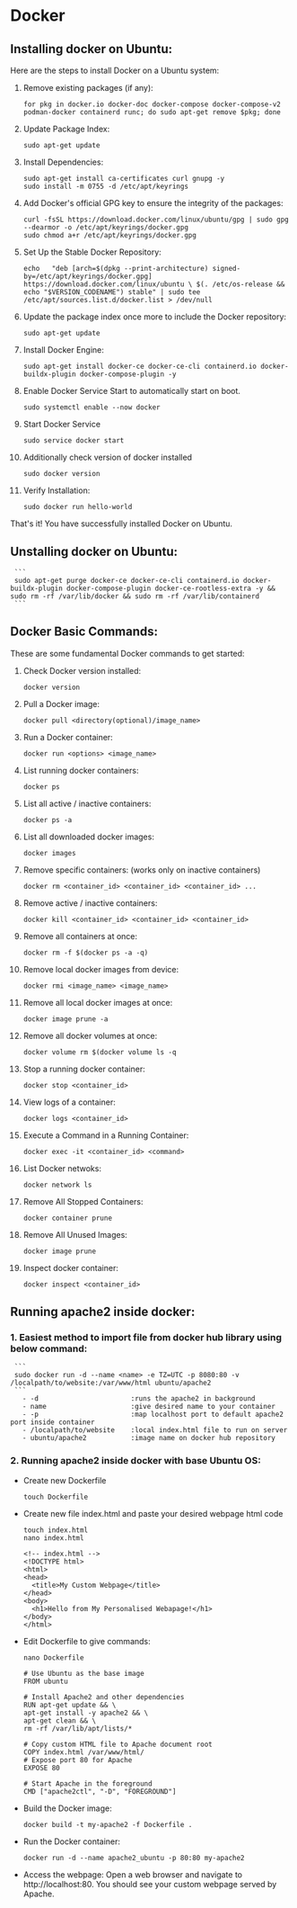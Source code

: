 # Docker

## Installing docker on Ubuntu:
  Here are the steps to install Docker on a Ubuntu system:

  1. Remove existing packages (if any):
     ```
     for pkg in docker.io docker-doc docker-compose docker-compose-v2 podman-docker containerd runc; do sudo apt-get remove $pkg; done
     ```
  2. Update Package Index:
     ```
     sudo apt-get update
     ```
  3. Install Dependencies:
     ```
     sudo apt-get install ca-certificates curl gnupg -y
     sudo install -m 0755 -d /etc/apt/keyrings
     ```
  4. Add Docker's official GPG key to ensure the integrity of the packages:
     ```
     curl -fsSL https://download.docker.com/linux/ubuntu/gpg | sudo gpg --dearmor -o /etc/apt/keyrings/docker.gpg
     sudo chmod a+r /etc/apt/keyrings/docker.gpg
     ```
  5. Set Up the Stable Docker Repository:
     ```
     echo   "deb [arch=$(dpkg --print-architecture) signed-by=/etc/apt/keyrings/docker.gpg] https://download.docker.com/linux/ubuntu \ $(. /etc/os-release && echo "$VERSION_CODENAME") stable" | sudo tee /etc/apt/sources.list.d/docker.list > /dev/null
     ```
  6. Update the package index once more to include the Docker repository:
     ```
     sudo apt-get update
     ```
  7. Install Docker Engine:
     ```
     sudo apt-get install docker-ce docker-ce-cli containerd.io docker-buildx-plugin docker-compose-plugin -y
     ```
  8. Enable Docker Service Start to automatically start on boot.
     ```
     sudo systemctl enable --now docker
     ```
  9. Start Docker Service
     ```
     sudo service docker start
     ```
  10. Additionally check version of docker installed
      ```
      sudo docker version
      ```
  11. Verify Installation:
      ```
      sudo docker run hello-world
      ```

  That's it! You have successfully installed Docker on Ubuntu.

## Unstalling docker on Ubuntu:

     ```
     sudo apt-get purge docker-ce docker-ce-cli containerd.io docker-buildx-plugin docker-compose-plugin docker-ce-rootless-extra -y && sudo rm -rf /var/lib/docker && sudo rm -rf /var/lib/containerd
     ```
## Docker Basic Commands:

  These are some fundamental Docker commands to get started:

  1. Check Docker version installed:
     ```
     docker version
     ```
  2. Pull a Docker image:
     ```
     docker pull <directory(optional)/image_name>
     ```
  3. Run a Docker container:
     ```
     docker run <options> <image_name>
     ```
  4. List running docker containers:
     ```
     docker ps
     ```
  5. List all active / inactive containers:
     ```
     docker ps -a
     ```
  6. List all downloaded docker images:
     ```
     docker images
     ```
  7. Remove specific containers: (works only on inactive containers)
     ```
     docker rm <container_id> <container_id> <container_id> ...
     ```
  8. Remove active / inactive containers:
     ```
     docker kill <container_id> <container_id> <container_id> 
     ```
  9. Remove all containers at once:
     ```
     docker rm -f $(docker ps -a -q)
     ```
  10. Remove local docker images from device:
      ```
      docker rmi <image_name> <image_name>
      ```
  11. Remove all local docker images at once:
      ```
      docker image prune -a
      ```
  12. Remove all docker volumes at once:
      ```
      docker volume rm $(docker volume ls -q
      ```
  13. Stop a running docker container:
      ```
      docker stop <container_id>
      ```
  14. View logs of a container:
      ```
      docker logs <container_id>
      ```
  15. Execute a Command in a Running Container:
      ```
      docker exec -it <container_id> <command>
      ```
  16. List Docker netwoks:
      ```
      docker network ls
      ```
  17. Remove All Stopped Containers:
      ```
      docker container prune
      ```
  18. Remove All Unused Images:
      ```
      docker image prune
      ```
  19. Inspect docker container:
      ```
      docker inspect <container_id>
      ```

## Running apache2 inside docker:

  ### 1. Easiest method to import file from docker hub library using below command:
     ```
     sudo docker run -d --name <name> -e TZ=UTC -p 8080:80 -v /localpath/to/website:/var/www/html ubuntu/apache2
     ```
       - -d                       :runs the apache2 in background
       - name                     :give desired name to your container
       - -p                       :map localhost port to default apache2 port inside container
       - /localpath/to/website    :local index.html file to run on server
       - ubuntu/apache2           :image name on docker hub repository

  ### 2. Running apache2 inside docker with base Ubuntu OS:
  - Create new Dockerfile
       
       ```
       touch Dockerfile
       ```
       
  - Create new file index.html and paste your desired webpage html code
       
       ```
       touch index.html
       nano index.html
       ```
       
       ```
       <!-- index.html -->
       <!DOCTYPE html>
       <html>
       <head>
         <title>My Custom Webpage</title>
       </head>
       <body>
         <h1>Hello from My Personalised Webapage!</h1>
       </body>
       </html>
       ```
       
  - Edit Dockerfile to give commands:
       
       ```
       nano Dockerfile
       ```
       
       ```
       # Use Ubuntu as the base image
       FROM ubuntu

       # Install Apache2 and other dependencies
       RUN apt-get update && \
       apt-get install -y apache2 && \
       apt-get clean && \
       rm -rf /var/lib/apt/lists/*

       # Copy custom HTML file to Apache document root
       COPY index.html /var/www/html/
       # Expose port 80 for Apache
       EXPOSE 80

       # Start Apache in the foreground
       CMD ["apache2ctl", "-D", "FOREGROUND"]
       ```

  - Build the Docker image:
      ```
      docker build -t my-apache2 -f Dockerfile .
      ```

  - Run the Docker container:
      ```
      docker run -d --name apache2_ubuntu -p 80:80 my-apache2
      ```

  - Access the webpage:
      Open a web browser and navigate to http://localhost:80. You should see your custom webpage served by Apache.
      

      
     
     
     


     
